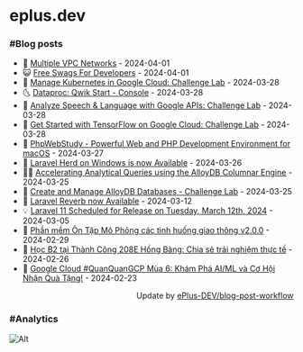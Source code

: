 # eplus.dev

### #Blog posts

<!-- BLOG-POST-LIST:START -->
 - 🧰 [Multiple VPC Networks](https://eplus.dev/multiple-vpc-networks) - 2024-04-01
 - 😺 [Free Swags For Developers](https://eplus.dev/free-swags-for-developers) - 2024-04-01
 - 🗽 [Manage Kubernetes in Google Cloud: Challenge Lab](https://eplus.dev/manage-kubernetes-in-google-cloud-challenge-lab) - 2024-03-28
 - 🌜 [Dataproc: Qwik Start - Console](https://eplus.dev/dataproc-qwik-start-console) - 2024-03-28
 - 📝 [Analyze Speech &amp; Language with Google APIs: Challenge Lab](https://eplus.dev/analyze-speech-language-with-google-apis-challenge-lab) - 2024-03-28
 - 🚀 [Get Started with TensorFlow on Google Cloud: Challenge Lab](https://eplus.dev/get-started-with-tensorflow-on-google-cloud-challenge-lab) - 2024-03-28
 - 💼 [PhpWebStudy - Powerful Web and PHP Development Environment for macOS](https://eplus.dev/phpwebstudy-powerful-web-and-php-development-environment-for-macos) - 2024-03-27
 - 🦣 [Laravel Herd on Windows is now Available](https://eplus.dev/laravel-herd-on-windows-is-now-available) - 2024-03-26
 - 👨‍🏫 [Accelerating Analytical Queries using the AlloyDB Columnar Engine](https://eplus.dev/accelerating-analytical-queries-using-the-alloydb-columnar-engine) - 2024-03-25
 - 🔭 [Create and Manage AlloyDB Databases - Challenge Lab](https://eplus.dev/create-and-manage-alloydb-databases-challenge-lab) - 2024-03-25
 - 🤡 [Laravel Reverb now Available](https://eplus.dev/laravel-reverb-now-available) - 2024-03-12
 - 💡 [Laravel 11 Scheduled for Release on Tuesday, March 12th, 2024](https://eplus.dev/laravel-11-scheduled-for-release-on-tuesday-march-12th-2024) - 2024-03-05
 - 🦣 [Phần mềm Ôn Tập Mô Phỏng các tình huống giao thông v2.0.0](https://eplus.dev/phan-mem-on-tap-mo-phong-cac-tinh-huong-giao-thong-v200) - 2024-02-29
 - 💪 [Học B2 tại Thành Công 208E Hồng Bàng: Chia sẻ trải nghiệm thực tế](https://eplus.dev/hoc-b2-tai-thanh-cong-208e-hong-bang-chia-se-trai-nghiem-thuc-te) - 2024-02-26
 - 🤡 [Google Cloud #QuanQuanGCP Mùa 6: Khám Phá AI/ML và Cơ Hội Nhận Quà Tặng!](https://eplus.dev/chuong-trinh-tu-hoc-google-cloud-quanquangcp-kham-pha-lab-aiml-va-co-hoi-nhan-qua-tang) - 2024-02-23<!-- BLOG-POST-LIST:END -->

<div align="right">
  Update by <a target="_blank"
    href="https://github.com/ePlus-DEV/blog-post-workflow">ePlus-DEV/blog-post-workflow</a>
</div>

### #Analytics
![Alt](https://repobeats.axiom.co/api/embed/9990f7cddfbad8d834990b10ccad05f81ac1096f.svg "Repobeats analytics image")
